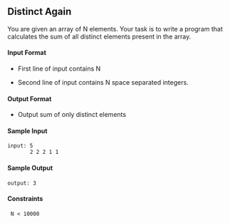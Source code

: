 ## **Distinct Again**

You are given an array of N elements. Your task is to write a program that calculates the sum of all distinct elements present in the array.

#### **Input Format**

- First line of input contains N

- Second line of input contains N space separated integers.

#### **Output Format**

- Output sum of only distinct elements

#### **Sample Input**
    input: 5
           2 2 2 1 1 


#### **Sample Output**
    output: 3

#### **Constraints**
     N < 10000